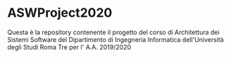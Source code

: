 # ASWProject2020
Questa è la repository contenente il progetto del corso di Architettura dei Sistemi Software del Dipartimento di Ingegneria Informatica dell'Università degli Studi Roma Tre per l' A.A. 2019/2020

